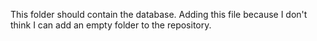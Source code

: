 This folder should contain the database. Adding this file because I don't think I can add an empty folder to the repository.
